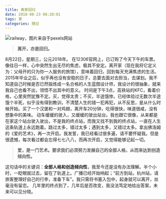 ```yaml
---
title: 离家回归
date: 2018-08-23 08:20:01
tags: 家
categories: 随记
---
```



<meta name="referrer" content="no-referrer" />

![railway，图片来自于pexels网站](https://upload-images.jianshu.io/upload_images/3478485-7fdc279179af9b76.jpeg?imageMogr2/auto-orient/strip%7CimageView2/2/w/1240)

<!--less-->



> **离开，亦是回归。**

8月22日，星期三，公元2018年。
在12306官网上，已订购了今天下午的车票。像往日一样，心中突然生出无尽的焦虑，极其不安定。离开家（现在我将它定义为：父母开的只为你一人服务的旅馆），意味着回归，回到每天充满焦虑的生活。2015年毕业之后，似乎再也没有安稳的日子，总要去面对去担当，去谋划。我不知道自己时候是否已然锻炼成一名合格的人生蓝图设计师，我设计的很抽象，就来我自己也看不出，领悟不出其中的意义。
时间是下午3点，高铁站的KFC，看着价格，心里突然犹豫不定。买，觉得太贵；不买，半途饿惨。已经体验过无数次半途饿个半死，似乎没有得到教训，不清楚人生的错一犯再犯，从不反思，是从什么时候开始。买了一个汉堡和一对鸡翅，离开车20分钟，吃得很快，味道很咸，没有想象中的美味。
动车缓缓的驶入，又缓缓的驶出站台。我也跟它很像，从来都是在家这个站台驶入驶出，不是我的终点站，而我又找不到我的终点站，一直在人生这条轨道上永远跑着。路过太多，错过太多；遇到太多，又错过太多。拿出佛洛姆的《爱的艺术》，再一次开启。我发誓，我已经看过很多遍，请不要怀疑我。但是很遗憾，每次看过都会忘得七七八八，而再次开启，又觉得能够记起一切。

> **爱，是一门艺术。要求我们必须努力发展自己的全部人格，从而来达到创造倾向性。**

这句话中的关键词：**全部人格和创造倾向性**，我至今还是没有办法理解。半个小时，一眨眼就过去，留在了轨道上。广播已经开始响起；“前方到站，杭州站，请旅客整理好自己的行李，准备下车”。我只需将书塞入包中，起身就可以离开，丝毫没有留恋。
几年里的终点到了，几年后是否改变，我没法笃定地给出答案，未来可以见分晓。
